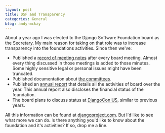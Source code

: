 ```yaml
---
layout: post
title: DSF and Transparency
categories: General
blog: andy-mckay
---
```


About a year ago I was elected to the Django Software Foundation board as the Secretary. My main reason for taking on that role was to increase transparency into the foundations activities. Since then we've:

* Published a <a href="https://www.djangoproject.com/foundation/records/">record of meeting notes</a> after every board meeting.  Almost every thing discussed in those meetings is added to those minutes. Some highly sensitive legal or personal issues might have been truncated.
* Published documentation about <a href="https://www.djangoproject.com/foundation/committees/">the committees</a>.
* Published an <a href="https://www.djangoproject.com/foundation/reports/2013/">annual report</a> that details all the activities of board over the year. This annual report also discloses the financial status of the foundation.
* The board plans to discuss status at <a href="http://www.djangocon.us/">DjangoCon US</a>, similar to previous years.

All this information can be found at <a href="https://www.djangoproject.com/foundation/records/">djangoproject.com</a>. But I'd like to see what more we can do. Is there anything you'd like to know about the foundation and it's activities? If so, drop me a line.
